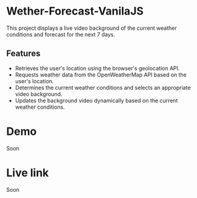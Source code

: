 # Wether-Forecast-VanilaJS

This project displays a live video background of the current weather conditions and forecast for the next 7 days.

## Features
- Retrieves the user's location using the browser's geolocation API.
- Requests weather data from the OpenWeatherMap API based on the user's location.
- Determines the current weather conditions and selects an appropriate video background.
- Updates the background video dynamically based on the current weather conditions.

# Demo
Soon

# Live link
Soon
